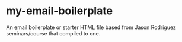 # my-email-boilerplate
An email boilerplate or starter HTML file based from Jason Rodriguez seminars/course that compiled to one. 
